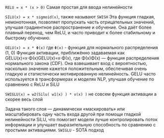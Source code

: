 `RELU = x * (x > 0)`
Самая простая для ввода нелинейности

`SILU(x) = x * sigmoid(x)`, также называют `SWISH`
Эта функция гладкая, немонотонная, позволяет пропускать часть отрицательных значений, улучшая градиентное распространение и обучение. Она даёт более плавный переход, чем ReLU, и часто приводит к более стабильному и быстрому обучению.

`GELU(x) = x * Φ(x)` где  `Φ(x)` - функция для нормального распределения (1, 0)
Функция активации, приближённо задаваемая как GELU(x)=x⋅Φ(x)GELU(x)=x⋅Φ(x), где Φ(x)Φ(x) — функция распределения нормального закона (CDF). Она взвешивает вход с вероятностью, насколько значение кажется положительным, обеспечивая очень гладкую и статистически мотивированную нелинейность. GELU часто используется в трансформерах и моделях NLP, улучшая обучение по сравнению с ReLU и SiLU

`SWIGLU(x) = w2(Silu( w1(x) ) * v(x) )` не совсем функция активации а скорее весь слой

Задача такого слоя — динамически «маскировать» или масштабировать одну часть входа другой при помощи гладкой нелинейности SiLU, что помогает модели лучше контролировать поток информации и улучшает выразительную способность по сравнению с простыми активациями. `SWIGLU` - SOTA подход